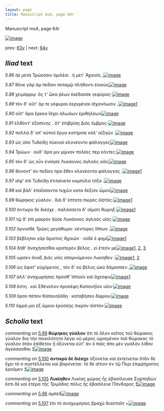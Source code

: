 ```yaml
---
layout: page
title: Manuscript msA, page 64r
---
```


Manuscript msA, page 64r

[![image](http://www.homermultitext.org/iipsrv?OBJ=IIP,1.0&FIF=/project/homer/pyramidal/deepzoom/hmt/vaimg/2017a/VA064RN_0065.tif&WID=100&CVT=JPEG)](http://www.homermultitext.org/ict2/?urn=urn:cite2:hmt:vaimg.2017a:VA064RN_0065)

prev:  [63v](../63v) | next:  [64v](../64v)

## *Iliad* text

*5.86* <a id="5.86"/> ἠὲ μετὰ Τρώεσσιν 					ὁμιλέοι . ἠ μετ' Ἀχαιοῖς ,[![image](http://www.homermultitext.org/iipsrv?OBJ=IIP,1.0&FIF=/project/homer/pyramidal/deepzoom/hmt/vaimg/2017a/VA064RN_0065.tif&RGN=0.19,0.2149,0.402,0.0383&WID=1000&CVT=JPEG)](http://www.homermultitext.org/ict2/?urn=urn:cite2:hmt:vaimg.2017a:VA064RN_0065@0.19,0.2149,0.402,0.0383)

*5.87* <a id="5.87"/> θῦνε γὰρ ἀμ πεδίον ποταμῷ πλήθοντι ἐοικὼς[![image](http://www.homermultitext.org/iipsrv?OBJ=IIP,1.0&FIF=/project/homer/pyramidal/deepzoom/hmt/vaimg/2017a/VA064RN_0065.tif&RGN=0.181,0.2337,0.427,0.0361&WID=1000&CVT=JPEG)](http://www.homermultitext.org/ict2/?urn=urn:cite2:hmt:vaimg.2017a:VA064RN_0065@0.181,0.2337,0.427,0.0361)

*5.88* <a id="5.88"/> χειμάρρῳ· ὅς τ' ὦκα ῥέων ἐκέδασσε γεφύρας·[![image](http://www.homermultitext.org/iipsrv?OBJ=IIP,1.0&FIF=/project/homer/pyramidal/deepzoom/hmt/vaimg/2017a/VA064RN_0065.tif&RGN=0.179,0.2547,0.436,0.0331&WID=1000&CVT=JPEG)](http://www.homermultitext.org/ict2/?urn=urn:cite2:hmt:vaimg.2017a:VA064RN_0065@0.179,0.2547,0.436,0.0331)

*5.89* <a id="5.89"/> τὸν δ' οὔτ' άρ τε γέφυραι ἐεργμέναι ἰ̈σχανόωσιν .[![image](http://www.homermultitext.org/iipsrv?OBJ=IIP,1.0&FIF=/project/homer/pyramidal/deepzoom/hmt/vaimg/2017a/VA064RN_0065.tif&RGN=0.178,0.2727,0.45,0.0353&WID=1000&CVT=JPEG)](http://www.homermultitext.org/ict2/?urn=urn:cite2:hmt:vaimg.2017a:VA064RN_0065@0.178,0.2727,0.45,0.0353)[1](#msAim_5.6026)

*5.90* <a id="5.90"/> οὔτ' ἄρα ἕρκεα ἴ̈σχει ἀλωάων ἐριθηλέων[![image](http://www.homermultitext.org/iipsrv?OBJ=IIP,1.0&FIF=/project/homer/pyramidal/deepzoom/hmt/vaimg/2017a/VA064RN_0065.tif&RGN=0.187,0.29,0.38,0.0353&WID=1000&CVT=JPEG)](http://www.homermultitext.org/ict2/?urn=urn:cite2:hmt:vaimg.2017a:VA064RN_0065@0.187,0.29,0.38,0.0353)

*5.91* <a id="5.91"/> ἐλθόντ' ἐξαπίνης . ὅτ' ἐπιβρίσῃ Διὸς ὄμβρος·[![image](http://www.homermultitext.org/iipsrv?OBJ=IIP,1.0&FIF=/project/homer/pyramidal/deepzoom/hmt/vaimg/2017a/VA064RN_0065.tif&RGN=0.185,0.3088,0.426,0.0376&WID=1000&CVT=JPEG)](http://www.homermultitext.org/ict2/?urn=urn:cite2:hmt:vaimg.2017a:VA064RN_0065@0.185,0.3088,0.426,0.0376)

*5.92* <a id="5.92"/> πολλὰ δ' ὑπ' αὐτοῦ ἔργα κατήριπε κὰλ' αἰζηῶν .[![image](http://www.homermultitext.org/iipsrv?OBJ=IIP,1.0&FIF=/project/homer/pyramidal/deepzoom/hmt/vaimg/2017a/VA064RN_0065.tif&RGN=0.181,0.3306,0.434,0.0338&WID=1000&CVT=JPEG)](http://www.homermultitext.org/ict2/?urn=urn:cite2:hmt:vaimg.2017a:VA064RN_0065@0.181,0.3306,0.434,0.0338)

*5.93* <a id="5.93"/> ὡς ὑπὸ Τυδείδῃ πὺκιναὶ 					κλονέοντο φάλαγγες[![image](http://www.homermultitext.org/iipsrv?OBJ=IIP,1.0&FIF=/project/homer/pyramidal/deepzoom/hmt/vaimg/2017a/VA064RN_0065.tif&RGN=0.181,0.3509,0.41,0.0338&WID=1000&CVT=JPEG)](http://www.homermultitext.org/ict2/?urn=urn:cite2:hmt:vaimg.2017a:VA064RN_0065@0.181,0.3509,0.41,0.0338)

*5.94* <a id="5.94"/> Τρώων · οὐδ' ἄρα μιν 					μίμνον πολέες περ εόντες·[![image](http://www.homermultitext.org/iipsrv?OBJ=IIP,1.0&FIF=/project/homer/pyramidal/deepzoom/hmt/vaimg/2017a/VA064RN_0065.tif&RGN=0.179,0.3666,0.436,0.0353&WID=1000&CVT=JPEG)](http://www.homermultitext.org/ict2/?urn=urn:cite2:hmt:vaimg.2017a:VA064RN_0065@0.179,0.3666,0.436,0.0353)

*5.95* <a id="5.95"/> τὸν δ' ὡς οὖν ἐνόησε Λυκάονος ἀγλαὸς υἱὸς[![image](http://www.homermultitext.org/iipsrv?OBJ=IIP,1.0&FIF=/project/homer/pyramidal/deepzoom/hmt/vaimg/2017a/VA064RN_0065.tif&RGN=0.177,0.3854,0.42,0.0361&WID=1000&CVT=JPEG)](http://www.homermultitext.org/ict2/?urn=urn:cite2:hmt:vaimg.2017a:VA064RN_0065@0.177,0.3854,0.42,0.0361)

*5.96* <a id="5.96"/> θύνοντ' ἀν πεδίον προ ἕθεν κλονέοντα φάλαγγας .[![image](http://www.homermultitext.org/iipsrv?OBJ=IIP,1.0&FIF=/project/homer/pyramidal/deepzoom/hmt/vaimg/2017a/VA064RN_0065.tif&RGN=0.175,0.4042,0.438,0.0338&WID=1000&CVT=JPEG)](http://www.homermultitext.org/ict2/?urn=urn:cite2:hmt:vaimg.2017a:VA064RN_0065@0.175,0.4042,0.438,0.0338)[1](#msAext_5.6031)

*5.97* <a id="5.97"/> αῖψ' ἐπὶ Τυδείδῃ 					ἐτιταίνετο καμπύλα τόξα .[![image](http://www.homermultitext.org/iipsrv?OBJ=IIP,1.0&FIF=/project/homer/pyramidal/deepzoom/hmt/vaimg/2017a/VA064RN_0065.tif&RGN=0.178,0.4215,0.405,0.0346&WID=1000&CVT=JPEG)](http://www.homermultitext.org/ict2/?urn=urn:cite2:hmt:vaimg.2017a:VA064RN_0065@0.178,0.4215,0.405,0.0346)

*5.98* <a id="5.98"/> καὶ βάλ' ἐπαΐσσοντα τυχὼν κατα δεξιὸν ὦμον[![image](http://www.homermultitext.org/iipsrv?OBJ=IIP,1.0&FIF=/project/homer/pyramidal/deepzoom/hmt/vaimg/2017a/VA064RN_0065.tif&RGN=0.182,0.4395,0.413,0.0391&WID=1000&CVT=JPEG)](http://www.homermultitext.org/ict2/?urn=urn:cite2:hmt:vaimg.2017a:VA064RN_0065@0.182,0.4395,0.413,0.0391)

*5.99* <a id="5.99"/> θώρηκος γύαλον . διὰ δ' έπτατο πικρὸς ὀϊστός·[![image](http://www.homermultitext.org/iipsrv?OBJ=IIP,1.0&FIF=/project/homer/pyramidal/deepzoom/hmt/vaimg/2017a/VA064RN_0065.tif&RGN=0.177,0.4606,0.411,0.0338&WID=1000&CVT=JPEG)](http://www.homermultitext.org/ict2/?urn=urn:cite2:hmt:vaimg.2017a:VA064RN_0065@0.177,0.4606,0.411,0.0338)[1](#msA_5.1030)

*5.100* <a id="5.100"/> ἀντικρὺ δὲ διέσχε . παλάσσετο δ' αἵματι θώρηξ·[![image](http://www.homermultitext.org/iipsrv?OBJ=IIP,1.0&FIF=/project/homer/pyramidal/deepzoom/hmt/vaimg/2017a/VA064RN_0065.tif&RGN=0.178,0.4786,0.423,0.0398&WID=1000&CVT=JPEG)](http://www.homermultitext.org/ict2/?urn=urn:cite2:hmt:vaimg.2017a:VA064RN_0065@0.178,0.4786,0.423,0.0398)[1](#msA_5.1031)

*5.101* <a id="5.101"/> τῷ δ' ἐπὶ μακρὸν ἄϋσε Λυκάονος ἀγλαὸς υἱός·[![image](http://www.homermultitext.org/iipsrv?OBJ=IIP,1.0&FIF=/project/homer/pyramidal/deepzoom/hmt/vaimg/2017a/VA064RN_0065.tif&RGN=0.18,0.4981,0.433,0.0331&WID=1000&CVT=JPEG)](http://www.homermultitext.org/ict2/?urn=urn:cite2:hmt:vaimg.2017a:VA064RN_0065@0.18,0.4981,0.433,0.0331)

*5.102* <a id="5.102"/> ὄρνυσθε Τρῶες 					μεγάθυμοι· κέντορες ἵ̈ππων .[![image](http://www.homermultitext.org/iipsrv?OBJ=IIP,1.0&FIF=/project/homer/pyramidal/deepzoom/hmt/vaimg/2017a/VA064RN_0065.tif&RGN=0.182,0.5169,0.418,0.0346&WID=1000&CVT=JPEG)](http://www.homermultitext.org/ict2/?urn=urn:cite2:hmt:vaimg.2017a:VA064RN_0065@0.182,0.5169,0.418,0.0346)

*5.103* <a id="5.103"/> βέβληται γὰρ ἄριστος Ἀχαιῶν · οὐδέ ἑ φημὶ[![image](http://www.homermultitext.org/iipsrv?OBJ=IIP,1.0&FIF=/project/homer/pyramidal/deepzoom/hmt/vaimg/2017a/VA064RN_0065.tif&RGN=0.188,0.5364,0.384,0.0368&WID=1000&CVT=JPEG)](http://www.homermultitext.org/ict2/?urn=urn:cite2:hmt:vaimg.2017a:VA064RN_0065@0.188,0.5364,0.384,0.0368)[1](#msA_5.1032)

*5.104* <a id="5.104"/> δὴθ' ἂνσχήσεσθαι κρατερὸν βέλος . εἰ ἐτεόν με[![image](http://www.homermultitext.org/iipsrv?OBJ=IIP,1.0&FIF=/project/homer/pyramidal/deepzoom/hmt/vaimg/2017a/VA064RN_0065.tif&RGN=0.182,0.5537,0.431,0.0383&WID=1000&CVT=JPEG)](http://www.homermultitext.org/ict2/?urn=urn:cite2:hmt:vaimg.2017a:VA064RN_0065@0.182,0.5537,0.431,0.0383)[1](#msAext_5.6032), [2](#msAim_5.6027), [3](#msAint_5.6028)

*5.105* <a id="5.105"/> ωρσεν ἄναξ Διὸς υἱὸς 					ἀπορνύμενον Λυκίηθεν ·[![image](http://www.homermultitext.org/iipsrv?OBJ=IIP,1.0&FIF=/project/homer/pyramidal/deepzoom/hmt/vaimg/2017a/VA064RN_0065.tif&RGN=0.186,0.5778,0.433,0.0346&WID=1000&CVT=JPEG)](http://www.homermultitext.org/ict2/?urn=urn:cite2:hmt:vaimg.2017a:VA064RN_0065@0.186,0.5778,0.433,0.0346)[1](#msAint_5.6029), [2](#msA_5.6133)

*5.106* <a id="5.106"/> ὡς ἔφατ' εὐχόμενος , τὸν δ' οὐ βέλος ὠκὺ δάμασσεν ,[![image](http://www.homermultitext.org/iipsrv?OBJ=IIP,1.0&FIF=/project/homer/pyramidal/deepzoom/hmt/vaimg/2017a/VA064RN_0065.tif&RGN=0.174,0.5988,0.456,0.0331&WID=1000&CVT=JPEG)](http://www.homermultitext.org/ict2/?urn=urn:cite2:hmt:vaimg.2017a:VA064RN_0065@0.174,0.5988,0.456,0.0331)

*5.107* <a id="5.107"/> ἀλλ' ἀναχωρήσας πρόσθ' ἵπποιϊν καὶ ὄχεσφιν[![image](http://www.homermultitext.org/iipsrv?OBJ=IIP,1.0&FIF=/project/homer/pyramidal/deepzoom/hmt/vaimg/2017a/VA064RN_0065.tif&RGN=0.182,0.6183,0.409,0.0308&WID=1000&CVT=JPEG)](http://www.homermultitext.org/ict2/?urn=urn:cite2:hmt:vaimg.2017a:VA064RN_0065@0.182,0.6183,0.409,0.0308)[1](#msAint_5.6030)

*5.108* <a id="5.108"/> ἔστη . καὶ Σθένελον 					προσέφη Καπανήϊον υἱόν·[![image](http://www.homermultitext.org/iipsrv?OBJ=IIP,1.0&FIF=/project/homer/pyramidal/deepzoom/hmt/vaimg/2017a/VA064RN_0065.tif&RGN=0.182,0.6356,0.422,0.0331&WID=1000&CVT=JPEG)](http://www.homermultitext.org/ict2/?urn=urn:cite2:hmt:vaimg.2017a:VA064RN_0065@0.182,0.6356,0.422,0.0331)

*5.109* <a id="5.109"/> ὄρσο πέπον Καπανηϊάδη · 					καταβήσεο δίφρου·[![image](http://www.homermultitext.org/iipsrv?OBJ=IIP,1.0&FIF=/project/homer/pyramidal/deepzoom/hmt/vaimg/2017a/VA064RN_0065.tif&RGN=0.182,0.6544,0.42,0.0383&WID=1000&CVT=JPEG)](http://www.homermultitext.org/ict2/?urn=urn:cite2:hmt:vaimg.2017a:VA064RN_0065@0.182,0.6544,0.42,0.0383)

*5.110* <a id="5.110"/> ὄφρά μοι ἐξ ὤμοιο ἐρύσσῃς πικρὸν ὀϊστόν·[![image](http://www.homermultitext.org/iipsrv?OBJ=IIP,1.0&FIF=/project/homer/pyramidal/deepzoom/hmt/vaimg/2017a/VA064RN_0065.tif&RGN=0.178,0.6747,0.402,0.0368&WID=1000&CVT=JPEG)](http://www.homermultitext.org/ict2/?urn=urn:cite2:hmt:vaimg.2017a:VA064RN_0065@0.178,0.6747,0.402,0.0368)

## *Scholia* text

*commenting on* [5.99](#5.99)  <a id="msA_5.1030"/> **θώρηκος γύαλον** ὅτι τὸ ὅλον κοῖτος τοῦ θώρακος γύαλον δια τὴν ποικιλότητα λέγει οὐ μέρος ὡρισμένον τοῦ θώρακος τὸ γύαλον ὅτἀν ἐπίθετον ᾖ ὀξύνεται εὐτ' ἀν ὁ παῖς ἀπο μὲν γυαλὸν λίθον ἀγκάσασθαι ⁑[![image](http://www.homermultitext.org/iipsrv?OBJ=IIP,1.0&FIF=/project/homer/pyramidal/deepzoom/hmt/vaimg/2017a/VA064RN_0065.tif&RGN=0.60980103,0.47109267,0.21997052,0.07717842&WID=1000&CVT=JPEG)](http://www.homermultitext.org/ict2/?urn=urn:cite2:hmt:vaimg.2017a:VA064RN_0065@0.60980103,0.47109267,0.21997052,0.07717842)

*commenting on* [5.100](#5.100)  <a id="msA_5.1031"/> **ἀντικρὺ δὲ διέσχε** ὀξύνεται καὶ ἐκτείνεται ὅτἂν δὲ ἔχει τὸ σ συστέλλεται καὶ βαρύνεται· τὸ δὲ αἴτιον ἐν τῷ Περι ἐπιρῥήματος ἐροῦμεν ⁑[![image](http://www.homermultitext.org/iipsrv?OBJ=IIP,1.0&FIF=/project/homer/pyramidal/deepzoom/hmt/vaimg/2017a/VA064RN_0065.tif&RGN=0.61790715,0.54467497,0.21186441,0.09737206&WID=1000&CVT=JPEG)](http://www.homermultitext.org/ict2/?urn=urn:cite2:hmt:vaimg.2017a:VA064RN_0065@0.61790715,0.54467497,0.21186441,0.09737206)

*commenting on* [5.105](#5.105)  <a id="msA_5.6133"/> **Λυκίηθεν** Λυκίας χώρας ἧς ἐβασίλευσε Σαρπηδὼν ἔστι δὲ καὶ ἑτέρα τῆς Τρῳάδος πόλις ἧς ἐβασίλευε Πάνδαρος ⁑[![image](http://www.homermultitext.org/iipsrv?OBJ=IIP,1.0&FIF=/project/homer/pyramidal/deepzoom/hmt/vaimg/2017a/VA064RN_0065.tif&RGN=0.615,0.5908,0.213,0.0548&WID=1000&CVT=JPEG)](http://www.homermultitext.org/ict2/?urn=urn:cite2:hmt:vaimg.2017a:VA064RN_0065@0.615,0.5908,0.213,0.0548)

*commenting on* [5.96](#5.96)  <a id="msAext_5.6031.comment"/> ἀμπεδ[![image](http://www.homermultitext.org/iipsrv?OBJ=IIP,1.0&FIF=/project/homer/pyramidal/deepzoom/hmt/vaimg/2017a/VA064RN_0065.tif&RGN=0.80029477,0.41770401,0.03352985,0.01493776&WID=1000&CVT=JPEG)](http://www.homermultitext.org/ict2/?urn=urn:cite2:hmt:vaimg.2017a:VA064RN_0065@0.80029477,0.41770401,0.03352985,0.01493776)

*commenting on* [5.107](#5.107)  <a id="msAint_5.6030.comment"/> ἐπι τὸ ἀναχωρησας βραχὺ διασταλτ +[![image](http://www.homermultitext.org/iipsrv?OBJ=IIP,1.0&FIF=/project/homer/pyramidal/deepzoom/hmt/vaimg/2017a/VA064RN_0065.tif&RGN=0.11053795,0.62627939,0.07406043,0.02295989&WID=1000&CVT=JPEG)](http://www.homermultitext.org/ict2/?urn=urn:cite2:hmt:vaimg.2017a:VA064RN_0065@0.11053795,0.62627939,0.07406043,0.02295989)